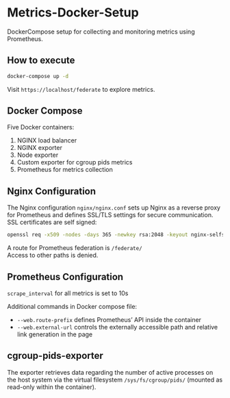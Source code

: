 # Metrics-Docker-Setup
DockerCompose setup for collecting and monitoring metrics using Prometheus.

## How to execute
```bash
docker-compose up -d 
```
Visit `https://localhost/federate` to explore metrics.

## Docker Compose

Five Docker containers:
1. NGINX load balancer 
2. NGINX exporter
3. Node exporter
4. Custom exporter for cgroup pids metrics
5. Prometheus for metrics collection


## Nginx Configuration

The Nginx configuration `nginx/nginx.conf` sets up Nginx as a reverse proxy for Prometheus and defines SSL/TLS settings for secure communication.   
SSL certificates are self signed:
```bash
openssl req -x509 -nodes -days 365 -newkey rsa:2048 -keyout nginx-selfsigned.key -out nginx-selfsigned.crt
```
A route for Prometheus federation is  `/federate/`   
Access to other paths is denied.

## Prometheus Configuration

`scrape_interval` for all metrics is set to 10s  

Additional commands in Docker compose file:
- `--web.route-prefix` defines Prometheus’ API inside the container
- `--web.external-url` controls the externally accessible path and relative link generation in the page

## cgroup-pids-exporter
The exporter retrieves data regarding the number of active processes on the host system via the virtual filesystem `/sys/fs/cgroup/pids/` (mounted as read-only within the container).
